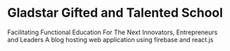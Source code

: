 # Gladstar Gifted and Talented School
Facilitating Functional Education For The Next Innovators, Entrepreneurs and Leaders
A blog hosting web application using firebase and react.js

